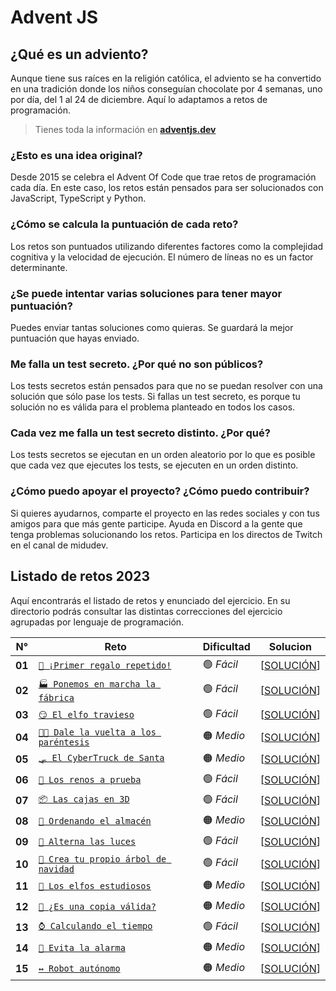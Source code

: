 # Advent JS

## ¿Qué es un adviento?

Aunque tiene sus raíces en la religión católica, el adviento se ha convertido en una tradición donde los niños conseguían chocolate por 4 semanas, uno por día, del 1 al 24 de diciembre. Aquí lo adaptamos a retos de programación.

> Tienes toda la información en **[adventjs.dev](https://adventjs.dev/es)**

### ¿Esto es una idea original?

Desde 2015 se celebra el Advent Of Code que trae retos de programación cada día. En este caso, los retos están pensados para ser solucionados con JavaScript, TypeScript y Python.

### ¿Cómo se calcula la puntuación de cada reto?

Los retos son puntuados utilizando diferentes factores como la complejidad cognitiva y la velocidad de ejecución. El número de líneas no es un factor determinante.

### ¿Se puede intentar varias soluciones para tener mayor puntuación?

Puedes enviar tantas soluciones como quieras. Se guardará la mejor puntuación que hayas enviado.

### Me falla un test secreto. ¿Por qué no son públicos?

Los tests secretos están pensados para que no se puedan resolver con una solución que sólo pase los tests. Si fallas un test secreto, es porque tu solución no es válida para el problema planteado en todos los casos.

### Cada vez me falla un test secreto distinto. ¿Por qué?

Los tests secretos se ejecutan en un orden aleatorio por lo que es posible que cada vez que ejecutes los tests, se ejecuten en un orden distinto.

### ¿Cómo puedo apoyar el proyecto? ¿Cómo puedo contribuir?

Si quieres ayudarnos, comparte el proyecto en las redes sociales y con tus amigos para que más gente participe. Ayuda en Discord a la gente que tenga problemas solucionando los retos. Participa en los directos de Twitch en el canal de midudev.

## Listado de retos 2023

Aquí encontrarás el listado de retos y enunciado del ejercicio. En su directorio podrás consultar las distintas correcciones del ejercicio agrupadas por lenguaje de programación.

| N°     | Reto                                                             | Dificultad | Solucion                                 |
| ------ | ---------------------------------------------------------------- | ---------- | ---------------------------------------- |
| **01** | [`🎁 ¡Primer regalo repetido!`](./2023/Reto-01/README.md)        | 🟢 _Fácil_ | [[SOLUCIÓN](./2023/Reto-01/solution.js)] |
| **02** | [`🏭 Ponemos en marcha la fábrica`](./2023/Reto-02/README.md)    | 🟢 _Fácil_ | [[SOLUCIÓN](./2023/Reto-02/solution.js)] |
| **03** | [`😏 El elfo travieso`](./2023/Reto-03/README.md)                | 🟢 _Fácil_ | [[SOLUCIÓN](./2023/Reto-03/solution.js)] |
| **04** | [`😵‍💫 Dale la vuelta a los paréntesis`](./2023/Reto-04/README.md) | 🟠 _Medio_ | [[SOLUCIÓN](./2023/Reto-04/solution.js)] |
| **05** | [`🛷 El CyberTruck de Santa`](./2023/Reto-05/README.md)          | 🟠 _Medio_ | [[SOLUCIÓN](./2023/Reto-05/solution.js)] |
| **06** | [`🦌 Los renos a prueba`](./2023/Reto-06/README.md)              | 🟢 _Fácil_ | [[SOLUCIÓN](./2023/Reto-06/solution.js)] |
| **07** | [`📦 Las cajas en 3D`](./2023/Reto-07/README.md)                 | 🟢 _Fácil_ | [[SOLUCIÓN](./2023/Reto-07/solution.js)] |
| **08** | [`🏬 Ordenando el almacén`](./2023/Reto-08/README.md)            | 🟠 _Medio_ | [[SOLUCIÓN](./2023/Reto-08/solution.js)] |
| **09** | [`🚦 Alterna las luces`](./2023/Reto-09/README.md)               | 🟢 _Fácil_ | [[SOLUCIÓN](./2023/Reto-09/solution.js)] |
| **10** | [`🎄 Crea tu propio árbol de navidad`](./2023/Reto-10/README.md) | 🟢 _Fácil_ | [[SOLUCIÓN](./2023/Reto-10/solution.js)] |
| **11** | [`📖 Los elfos estudiosos`](./2023/Reto-11/README.md)            | 🟠 _Medio_ | [[SOLUCIÓN](./2023/Reto-11/solution.js)] |
| **12** | [`📸 ¿Es una copia válida?`](./2023/Reto-12/README.md)           | 🟠 _Medio_ | [[SOLUCIÓN](./2023/Reto-12/solution.js)] |
| **13** | [`⌚️ Calculando el tiempo`](./2023/Reto-13/README.md)           | 🟢 _Fácil_ | [[SOLUCIÓN](./2023/Reto-13/solution.js)] |
| **14** | [`🚨 Evita la alarma`](./2023/Reto-14/README.md)                 | 🟠 _Medio_ | [[SOLUCIÓN](./2023/Reto-14/solution.js)] |
| **15** | [`↔️ Robot autónomo`](./2023/Reto-15/README.md)                  | 🟠 _Medio_ | [[SOLUCIÓN](./2023/Reto-15/solution.js)] |
